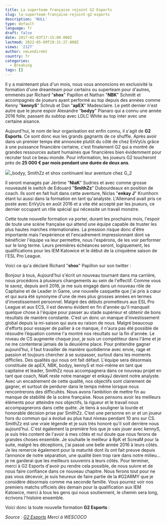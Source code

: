 ```yaml
---
title: La superteam française rejoint G2 Esports
slug: la-superteam-française-rejoint-g2-esports
description: 'NULL'
type: default
language: fr
draft: false
date: 2017-02-03T17:15:00.000Z
lastmod: 2022-05-09T19:31:27.000Z
views: '2127'
author: neLendirekt
country: fr
categories:
  - Breaking
tags: []
---
```

Il y a maintenant plus d'un mois, nous vous annoncions en exclusivité la formation d'une dreamteam pour certains ou superteam pour d'autres, emmenés par Richard "**shox**" Papillon et Nathan "**NBK**" Schmitt et accompagnés de joueurs ayant performé au top depuis des années comme Kenny "**kennyS**" Schrub et Dan "**apEX**" Madesclaire. Le petit dernier n'est autre que le jeune espoir Alexandre "**bodyy**" Pianaro qui a connu une année 2016 folle, passant du subtop avec LDLC White au top inter avec une certaine aisance.

Aujourd'hui, le nom de leur organisation est enfin connu, il s'agit de **G2 Esports**. Ce sont donc eux les grands gagnants de ce shuffle. Après avoir dans un premier temps été annoncée plutôt du côté de chez EnVyUs grâce à une puissance financière certaine, c'est finalement G2 qui a montré de grandes ressources autant humaines que financières bien évidemment pour recruter tout ce beau monde. Pour information, les joueurs G2 toucheront près de **25 000 € par mois pendant une durée de deux ans**.

![](/storage/images/58947aa8e588a_1473614030865jpeg.jpeg)_bodyy, SmithZz et shox continuent leur aventure chez G_2

Il seront managés par Jérôme "**NiaK**" Sudries et avec comme grosse nouveauté le switch de Edouard "**SmithZz**" Dubourdeaux en position de coach. Ils sont en fait huit dans cette aventure, Niclas "**enkay J**" Krumhorn étant lui aussi dans la formation en tant qu'analyste. L'Allemand avait pris ce poste avec EnVyUs en août 2016 et a vite été accepté par les joueurs, ce dernier occupant un rôle spécial qui nécessite un travail monstre.

Cette toute nouvelle formation va porter, durant les prochains mois, l'espoir de toute une scène française qui attend une équipe capable de truster les plus hautes marches internationales. La pression risque donc d'être importante mais l'expérience et l'encadrement impressionnant dont va bénéficier l'équipe va leur permettre, nous l'espérons, de les voir performer sur le long terme. Leurs premières échéances seront, logiquement, les qualifications pour les IEM Katowice et le début de la cinquième saison de l'ESL Pro League.

Voici ce qu'a déclaré Richard "**shox**" Papillon sur son twitter :

Bonjour à tous, Aujourd'hui s'écrit un nouveau tournant dans ma carrière, nous procédons à plusieurs changements au sein de l'effectif. Comme vous le savez, depuis avril 2016, je me suis engagé dans un nouveau rôle de Capitaine et de Leader in Game, une nouvelle casquette que j'ai pris à cœur et qui aura été synonyme d'une de mes plus grosses années en termes d'investissement personnel. Malgré des débuts prometteurs aux ESL Pro League et aux ECS, il est devenu évident en fin d'année qu'il manquait quelque chose à l'équipe pour passer au stade supérieur et obtenir de bons résultats de manière constante. C’est un donc un manque d'investissement global depuis la mi-saison qui aura eu raison de nous. Malgré beaucoup d'efforts pour essayer de pallier à ce manque, il n'aura pas été possible de résoudre l’équation comme l'a montré nos résultats sur la fin d'année. Le niveau de CS augmente chaque jour, je suis un compétiteur dans l'âme et je ne me contenterai jamais de la deuxième place. Pour prétendre gagner aujourd’hui, il faut travailler de manière quotidienne avec envie, rage et passion et toujours chercher à se surpasser, surtout dans les moments difficiles. Des qualités qui nous ont fait défaut. L'équipe sera désormais constituée de apEX, NBK, bodyy, kennyS et moi-même en tant que capitaine et leader, SmithZz nous accompagnera dans ce nouveau projet en tant que coach, NiaK reste notre manager et enkayJ devient notre analyste. Avec un encadrement de cette qualité, nos objectifs sont clairement de gagner, et surtout de perdurer dans le temps même lorsque nous rencontrerons des difficultés. Nous avons l’ambition de mettre fin au manque de stabilité de la scène française. Nous pensons avoir les meilleurs éléments pour atteindre nos objectifs, la rigueur et le travail nous accompagnerons dans cette quête. Je tiens à souligner la lourde et honorable décision prise par SmithZz. C’est une personne en or et un joueur hors du commun qui a évolué au plus haut niveau pendant 10 ans sur CS. SmithZz est une vraie légende et je suis très honoré qu'il soit derrière nous aujourd'hui. C'est également la première fois que je vais jouer avec kennyS, je suis très content de l'avoir à mes côtés et nul doute que nous ferons de grandes choses ensemble. Je souhaite le meilleur à RpK et ScreaM pour la suite, malgré les déceptions, j'ai passé une belle année 2016 à leurs côtés. Je les remercie également pour la maturité dont ils ont fait preuve depuis l’annonce de notre séparation, une qualité bien trop rare dans notre milieu… je ne garderai que les meilleurs souvenirs à leurs côtés. Pour terminer, merci à G2 Esports d'avoir pu rendre cela possible, de nous suivre et de nous faire confiance dans ce nouveau chapitre. Nous ferons tout pour ne pas vous décevoir, je suis heureux de faire partie de la #G2ARMY que je considère désormais comme ma seconde famille. Vous pourrez voir nos premiers matchs officiels dès demain pour la qualification aux IEM Katowice, merci à tous les gens qui nous soutiennent, le chemin sera long, écrivons l'histoire ensemble. 

Voici donc la toute nouvelle formation **G2 Esports** :

_Source : [G2 Esports](http://www.g2esports.com/revolution)_ 
_Merci à WESCOCO_
